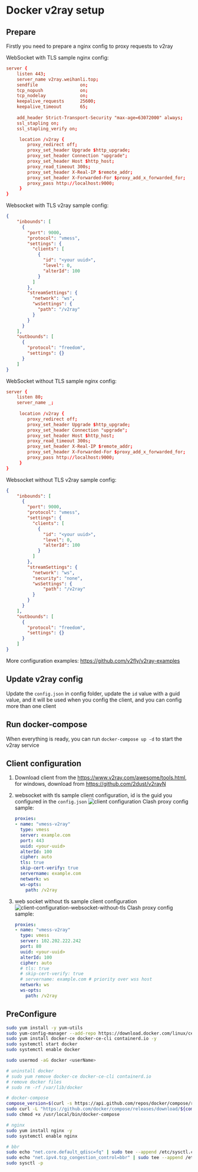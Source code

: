 # Docker v2ray setup

## Prepare

Firstly you need to prepare a nginx config to proxy requests to v2ray

WebSocket with TLS sample nginx config:

``` conf
server {
    listen 443;
    server_name v2ray.weihanli.top;
    sendfile                on;
    tcp_nopush              on;
    tcp_nodelay             on;
    keepalive_requests      25600;
    keepalive_timeout       65;
    
    add_header Strict-Transport-Security "max-age=63072000" always;
    ssl_stapling on;
    ssl_stapling_verify on;

     location /v2ray {
        proxy_redirect off;
        proxy_set_header Upgrade $http_upgrade;
        proxy_set_header Connection "upgrade";
        proxy_set_header Host $http_host;
        proxy_read_timeout 300s;
        proxy_set_header X-Real-IP $remote_addr;
        proxy_set_header X-Forwarded-For $proxy_add_x_forwarded_for;
        proxy_pass http://localhost:9000;
     }
}
```

Websocket with TLS v2ray sample config:

``` json
{
    "inbounds": [
      {
        "port": 9000,
        "protocol": "vmess",
        "settings": {
          "clients": [
            {
              "id": "<your uuid>",
              "level": 0,
              "alterId": 100
            }
          ]
        },
        "streamSettings": {
          "network": "ws",
          "wsSettings": {
            "path": "/v2ray"
          }
        }
      }
    ],
    "outbounds": [
      {
        "protocol": "freedom",
        "settings": {}
      }
    ]
}
```

WebSocket without TLS sample nginx config:

``` conf
server {
    listen 80;
    server_name _;
    
     location /v2ray {
        proxy_redirect off;
        proxy_set_header Upgrade $http_upgrade;
        proxy_set_header Connection "upgrade";
        proxy_set_header Host $http_host;
        proxy_read_timeout 300s;
        proxy_set_header X-Real-IP $remote_addr;
        proxy_set_header X-Forwarded-For $proxy_add_x_forwarded_for;
        proxy_pass http://localhost:9000;
     }
}
```

Websocket without TLS v2ray sample config:

``` json
{
    "inbounds": [
      {
        "port": 9000,
        "protocol": "vmess",
        "settings": {
          "clients": [
            {
              "id": "<your uuid>",
              "level": 0,
              "alterId": 100
            }
          ]
        },
        "streamSettings": {
          "network": "ws",
          "security": "none",
          "wsSettings": {
              "path": "/v2ray"
          }
        }
      }
    ],
    "outbounds": [
      {
        "protocol": "freedom",
        "settings": {}
      }
    ]
}
```

More configuration examples: <https://github.com/v2fly/v2ray-examples>

## Update v2ray config

Update the `config.json` in config folder, update the `id` value with a guid value, and it will be used when you config the client, and you can config more than one client

## Run docker-compose

When everything is ready, you can run `docker-compose up -d` to start the v2ray service

## Client configuration

1. Download client from the <https://www.v2ray.com/awesome/tools.html>, for windows, download from <https://github.com/2dust/v2rayN>
2. websocket with tls sample client configuration, id is the guid you configured in the `config.json`
  ![client configuration](./images/client-configuration-websocket-with-tls.png)
  Clash proxy config sample:
  
      ``` yaml
      proxies:
      - name: "vmess-v2ray"
        type: vmess
        server: example.com
        port: 443
        uuid: <your-uuid>
        alterId: 100
        cipher: auto
        tls: true
        skip-cert-verify: true
        servername: example.com
        network: ws
        ws-opts:
          path: /v2ray
      ```

3. web socket without tls sample client configuration 
  ![client-configuration-websocket-without-tls](./images/client-configuration-websocket-without-tls.png)
  Clash proxy config sample:

      ``` yaml
      proxies:
      - name: "vmess-v2ray"
        type: vmess
        server: 102.202.222.242
        port: 80
        uuid: <your-uuid>
        alterId: 100
        cipher: auto
        # tls: true
        # skip-cert-verify: true
        # servername: example.com # priority over wss host
        network: ws
        ws-opts:
          path: /v2ray
      ```

## PreConfigure

``` sh
sudo yum install -y yum-utils
sudo yum-config-manager --add-repo https://download.docker.com/linux/centos/docker-ce.repo
sudo yum install docker-ce docker-ce-cli containerd.io -y
sudo systemctl start docker
sudo systemctl enable docker

sudo usermod -aG docker <userName>

# uninstall docker
# sudo yum remove docker-ce docker-ce-cli containerd.io
# remove docker files
# sudo rm -rf /var/lib/docker

# docker-compose
compose_version=$(curl -s https://api.github.com/repos/docker/compose/releases/latest | grep 'tag_name' | cut -d\" -f4)
sudo curl -L "https://github.com/docker/compose/releases/download/${compose_version}/docker-compose-$(uname -s)-$(uname -m)" -o /usr/local/bin/docker-compose
sudo chmod +x /usr/local/bin/docker-compose

# nginx
sudo yum install nginx -y
sudo systemctl enable nginx

# bbr
sudo echo "net.core.default_qdisc=fq" | sudo tee --append /etc/sysctl.conf
sudo echo "net.ipv4.tcp_congestion_control=bbr" | sudo tee --append /etc/sysctl.conf
sudo sysctl -p
```
